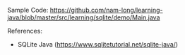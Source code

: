 Sample Code:
https://github.com/nam-long/learning-java/blob/master/src/learning/sqlite/demo/Main.java

References:
- SQLite Java (https://www.sqlitetutorial.net/sqlite-java/)